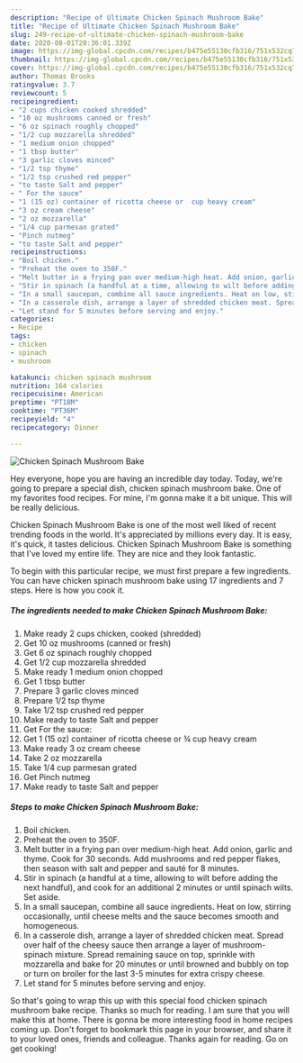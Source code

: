 ```yaml
---
description: "Recipe of Ultimate Chicken Spinach Mushroom Bake"
title: "Recipe of Ultimate Chicken Spinach Mushroom Bake"
slug: 249-recipe-of-ultimate-chicken-spinach-mushroom-bake
date: 2020-08-01T20:36:01.339Z
image: https://img-global.cpcdn.com/recipes/b475e55130cfb316/751x532cq70/chicken-spinach-mushroom-bake-recipe-main-photo.jpg
thumbnail: https://img-global.cpcdn.com/recipes/b475e55130cfb316/751x532cq70/chicken-spinach-mushroom-bake-recipe-main-photo.jpg
cover: https://img-global.cpcdn.com/recipes/b475e55130cfb316/751x532cq70/chicken-spinach-mushroom-bake-recipe-main-photo.jpg
author: Thomas Brooks
ratingvalue: 3.7
reviewcount: 5
recipeingredient:
- "2 cups chicken cooked shredded"
- "10 oz mushrooms canned or fresh"
- "6 oz spinach roughly chopped"
- "1/2 cup mozzarella shredded"
- "1 medium onion chopped"
- "1 tbsp butter"
- "3 garlic cloves minced"
- "1/2 tsp thyme"
- "1/2 tsp crushed red pepper"
- "to taste Salt and pepper"
- " For the sauce"
- "1 (15 oz) container of ricotta cheese or  cup heavy cream"
- "3 oz cream cheese"
- "2 oz mozzarella"
- "1/4 cup parmesan grated"
- "Pinch nutmeg"
- "to taste Salt and pepper"
recipeinstructions:
- "Boil chicken."
- "Preheat the oven to 350F."
- "Melt butter in a frying pan over medium-high heat. Add onion, garlic and thyme. Cook for 30 seconds. Add mushrooms and red pepper flakes, then season with salt and pepper and sauté for 8 minutes."
- "Stir in spinach (a handful at a time, allowing to wilt before adding the next handful), and cook for an additional 2 minutes or until spinach wilts. Set aside."
- "In a small saucepan, combine all sauce ingredients. Heat on low, stirring occasionally, until cheese melts and the sauce becomes smooth and homogeneous."
- "In a casserole dish, arrange a layer of shredded chicken meat. Spread over half of the cheesy sauce then arrange a layer of mushroom-spinach mixture. Spread remaining sauce on top, sprinkle with mozzarella and bake for 20 minutes or until browned and bubbly on top or turn on broiler for the last 3-5 minutes for extra crispy cheese."
- "Let stand for 5 minutes before serving and enjoy."
categories:
- Recipe
tags:
- chicken
- spinach
- mushroom

katakunci: chicken spinach mushroom 
nutrition: 164 calories
recipecuisine: American
preptime: "PT18M"
cooktime: "PT36M"
recipeyield: "4"
recipecategory: Dinner

---
```



![Chicken Spinach Mushroom Bake](https://img-global.cpcdn.com/recipes/b475e55130cfb316/751x532cq70/chicken-spinach-mushroom-bake-recipe-main-photo.jpg)

Hey everyone, hope you are having an incredible day today. Today, we're going to prepare a special dish, chicken spinach mushroom bake. One of my favorites food recipes. For mine, I'm gonna make it a bit unique. This will be really delicious.



Chicken Spinach Mushroom Bake is one of the most well liked of recent trending foods in the world. It's appreciated by millions every day. It is easy, it's quick, it tastes delicious. Chicken Spinach Mushroom Bake is something that I've loved my entire life. They are nice and they look fantastic.


To begin with this particular recipe, we must first prepare a few ingredients. You can have chicken spinach mushroom bake using 17 ingredients and 7 steps. Here is how you cook it.

##### The ingredients needed to make Chicken Spinach Mushroom Bake:

1. Make ready 2 cups chicken, cooked (shredded)
1. Get 10 oz mushrooms (canned or fresh)
1. Get 6 oz spinach roughly chopped
1. Get 1/2 cup mozzarella shredded
1. Make ready 1 medium onion chopped
1. Get 1 tbsp butter
1. Prepare 3 garlic cloves minced
1. Prepare 1/2 tsp thyme
1. Take 1/2 tsp crushed red pepper
1. Make ready to taste Salt and pepper
1. Get  For the sauce:
1. Get 1 (15 oz) container of ricotta cheese or ¾ cup heavy cream
1. Make ready 3 oz cream cheese
1. Take 2 oz mozzarella
1. Take 1/4 cup parmesan grated
1. Get Pinch nutmeg
1. Make ready to taste Salt and pepper




##### Steps to make Chicken Spinach Mushroom Bake:

1. Boil chicken.
1. Preheat the oven to 350F.
1. Melt butter in a frying pan over medium-high heat. Add onion, garlic and thyme. Cook for 30 seconds. Add mushrooms and red pepper flakes, then season with salt and pepper and sauté for 8 minutes.
1. Stir in spinach (a handful at a time, allowing to wilt before adding the next handful), and cook for an additional 2 minutes or until spinach wilts. Set aside.
1. In a small saucepan, combine all sauce ingredients. Heat on low, stirring occasionally, until cheese melts and the sauce becomes smooth and homogeneous.
1. In a casserole dish, arrange a layer of shredded chicken meat. Spread over half of the cheesy sauce then arrange a layer of mushroom-spinach mixture. Spread remaining sauce on top, sprinkle with mozzarella and bake for 20 minutes or until browned and bubbly on top or turn on broiler for the last 3-5 minutes for extra crispy cheese.
1. Let stand for 5 minutes before serving and enjoy.




So that's going to wrap this up with this special food chicken spinach mushroom bake recipe. Thanks so much for reading. I am sure that you will make this at home. There is gonna be more interesting food in home recipes coming up. Don't forget to bookmark this page in your browser, and share it to your loved ones, friends and colleague. Thanks again for reading. Go on get cooking!
